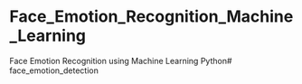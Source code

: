 # Face_Emotion_Recognition_Machine_Learning
Face Emotion Recognition using Machine Learning Python# face_emotion_detection
